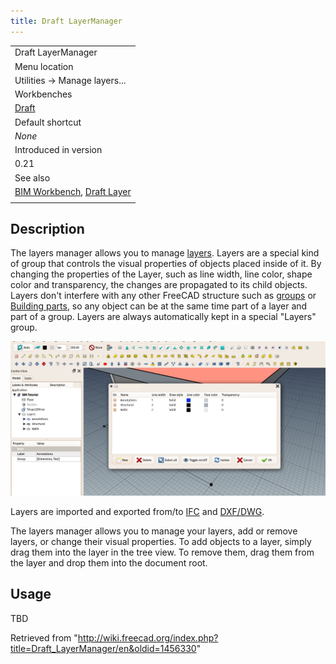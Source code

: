 ```yaml
---
title: Draft LayerManager
---
```


|                                                                                            |
| ------------------------------------------------------------------------------------------ |
| Draft LayerManager                                                                         |
| Menu location                                                                              |
| Utilities → Manage layers...                                                               |
| Workbenches                                                                                |
| [Draft](/Draft_Workbench "Draft Workbench")                                                |
| Default shortcut                                                                           |
| _None_                                                                                     |
| Introduced in version                                                                      |
| 0.21                                                                                       |
| See also                                                                                   |
| [BIM Workbench](/BIM_Workbench "BIM Workbench"), [Draft Layer](/Draft_Layer "Draft Layer") |
|                                                                                            |

## Description

The layers manager allows you to manage [layers](/Draft_Layer "Draft Layer"). Layers are a special kind of group that controls the visual properties of objects placed inside of it. By changing the properties of the Layer, such as line width, line color, shape color and transparency, the changes are propagated to its child objects. Layers don't interfere with any other FreeCAD structure such as [groups](/Std_Group "Std Group") or [Building parts](/Arch_BuildingPart "Arch BuildingPart"), so any object can be at the same time part of a layer and part of a group. Layers are always automatically kept in a special "Layers" group.

![](/src/assets/images/BIM_layers_screenshot.png)

Layers are imported and exported from/to [IFC](/Arch_IFC "Arch IFC") and [DXF/DWG](/Draft_DXF "Draft DXF").

The layers manager allows you to manage your layers, add or remove layers, or change their visual properties. To add objects to a layer, simply drag them into the layer in the tree view. To remove them, drag them from the layer and drop them into the document root.

## Usage

TBD

Retrieved from "<http://wiki.freecad.org/index.php?title=Draft_LayerManager/en&oldid=1456330>"
